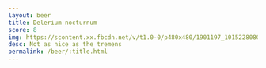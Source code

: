 ```yaml
---
layout: beer
title: Delerium nocturnum
score: 8
img: https://scontent.xx.fbcdn.net/v/t1.0-0/p480x480/1901197_10152280800558745_1902963784_n.jpg?oh=1ade55f8cdad899f2fca5a4ad2d3d060&oe=58C564B5
desc: Not as nice as the tremens
permalink: /beer/:title.html
---
```

